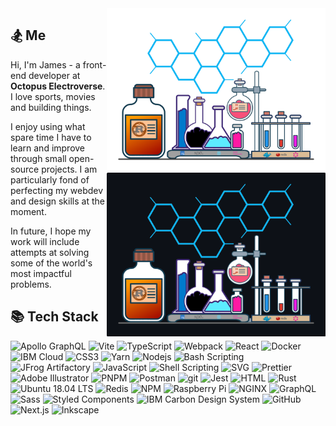 <a href="https://github.com/NashJames/Potions#gh-light-mode-only">
 <img align="right" width="350" src="https://raw.githubusercontent.com/NashJames/Potions/master/src/potions-light.svg?sanitize=true" />
</a>
<a href="https://github.com/NashJames/Potions#gh-dark-mode-only">
 <img align="right" width="350" src="https://raw.githubusercontent.com/NashJames/Potions/master/src/potions-dark.svg?sanitize=true" />
</a>


## 🏂 Me

Hi, I'm James - a front-end developer at **Octopus Electroverse**. I love sports, movies and building things.

I enjoy using what spare time I have to learn and improve through small open-source projects. 
I am particularly fond of perfecting my webdev and design skills at the moment.

In future, I hope my work will include attempts at solving some of the world's most impactful problems.

<!--
## 📌 Projects

- [ ] Pinned Repositories
- [ ] [Octopus Electroverse](https://electroverse.octopus.energy/)
- [x] IBM Enterprise Software (Security and Legal Scanning Software)
-->

## 📚 Tech Stack

<p>
  <!-- https://shields.io/ -->

  <img alt="Apollo GraphQL" src="https://img.shields.io/badge/-Apollo_GraphQL-463393?style=flat-square&logoColor=white&logo=apollo-graphql" />
  <img alt="Vite" src="https://img.shields.io/badge/-Vite-646CFF?style=flat-square&logoColor=white&logo=vite" />
  <img alt="TypeScript" src="https://img.shields.io/badge/-TypeScript-007ACC?style=flat-square&logoColor=white&logo=typescript" />
  <img alt="Webpack" src="https://img.shields.io/badge/-Webpack-3ea2cf?style=flat-square&logoColor=white&logo=webpack" />
  <img alt="React" src="https://img.shields.io/badge/-React-32bce1?style=flat-square&logoColor=white&logo=react" />
  <img alt="Docker" src="https://img.shields.io/badge/-Docker-2496ED?style=flat-square&logoColor=white&logo=docker" />
  <img alt="IBM Cloud" src="https://img.shields.io/badge/-IBM_Cloud-1261FE?style=flat-square&logoColor=white&logo=IBM" />
  <img alt="CSS3" src="https://img.shields.io/badge/-CSS-1572B6?style=flat-square&logoColor=white&logo=css3" />
  <img alt="Yarn" src="https://img.shields.io/badge/-yarn-2C8EBB?style=flat-square&logoColor=white&logo=yarn" />
  <img alt="Nodejs" src="https://img.shields.io/badge/-Nodejs-339933?style=flat-square&logoColor=white&logo=Node.js" />
  <img alt="Bash Scripting" src="https://img.shields.io/badge/-Bash_Scripting-4EAA25?style=flat-square&logoColor=white&logo=gnu-bash" />
  <img alt="JFrog Artifactory" src="https://img.shields.io/badge/-JFrog Artifactory-41BF47?style=flat-square&logoColor=white&logo=jfrog" />
  <img alt="JavaScript" src="https://img.shields.io/badge/-JavaScript-F7DF1E?style=flat-square&logoColor=white&logo=javascript" />
  <img alt="Shell Scripting" src="https://img.shields.io/badge/-Shell_Scripting-FFD500?style=flat-square&logoColor=white&logo=windows-terminal" />
  <img alt="SVG" src="https://img.shields.io/badge/-SVG-FFB13B?style=flat-square&logoColor=white&logo=svg" />
  <img alt="Prettier" src="https://img.shields.io/badge/-Prettier-F7B93E?style=flat-square&logoColor=white&logo=prettier" />
  <img alt="Adobe Illustrator" src="https://img.shields.io/badge/-Adobe_Illustrator-FF9A00?style=flat-square&logoColor=white&logo=adobeillustrator" />
  <img alt="PNPM" src="https://img.shields.io/badge/-PNPM-F69220?style=flat-square&logoColor=white&logo=pnpm" />
  <img alt="Postman" src="https://img.shields.io/badge/-Postman-FF6C37?style=flat-square&logoColor=white&logo=postman" />
  <img alt="git" src="https://img.shields.io/badge/-Git-F05032?style=flat-square&logoColor=white&logo=git" />
  <img alt="Jest" src="https://img.shields.io/badge/-Jest-EC4A3F?style=flat-square&logoColor=white&logo=jest" />
  <img alt="HTML" src="https://img.shields.io/badge/-HTML-E34F26?style=flat-square&logoColor=white&logo=html5" />
  <img alt="Rust" src="https://img.shields.io/badge/-Rust-F74C00?style=flat-square&logoColor=white&logo=rust" />
  <img alt="Ubuntu 18.04 LTS" src="https://img.shields.io/badge/-Ubuntu_18.04_LTS-E95420?style=flat-square&logoColor=white&logo=ubuntu" />
  <img alt="Redis" src="https://img.shields.io/badge/-Redis-DC382D?style=flat-square&logoColor=white&logo=redis" />
  <img alt="NPM" src="https://img.shields.io/badge/-NPM-CB3837?style=flat-square&logoColor=white&logo=npm" />
  <img alt="Raspberry Pi" src="https://img.shields.io/badge/-Raspberry_Pi-A22846?style=flat-square&logoColor=white&logo=raspberry-pi" />
  <img alt="NGINX" src="https://img.shields.io/badge/-NGINX-A22846?style=flat-square&logoColor=white&logo=nginx" />
  <img alt="GraphQL" src="https://img.shields.io/badge/-GraphQL-E10098?style=flat-square&logoColor=white&logo=graphql" />
  <img alt="Sass" src="https://img.shields.io/badge/-Sass-CC6699?style=flat-square&logoColor=white&logo=sass" />
  <img alt="Styled Components" src="https://img.shields.io/badge/-Styled_Components-DB7093?style=flat-square&logoColor=white&logo=styled-components" />
  <img alt="IBM Carbon Design System" src="https://img.shields.io/badge/-IBM_Carbon_Design_System-202020?style=flat-square&logoColor=white&logo=ibm" />
  <img alt="GitHub" src="https://img.shields.io/badge/-GitHub-181717?style=flat-square&logoColor=white&logo=github" />
  <img alt="Next.js" src="https://img.shields.io/badge/-Next.js-101010?style=flat-square&logoColor=white&logo=next.js" />
  <img alt="Inkscape" src="https://img.shields.io/badge/-Inkscape-050505?style=flat-square&logoColor=white&logo=inkscape" />
</p>

<!--
**NashJames/NashJames** is a ✨ _special_ ✨ repository because its `README.md` (this file) appears on your GitHub profile.

Here are some ideas to get you started:

- 🔭 I’m currently working on ...
- 🌱 I’m currently learning ...
- 👯 I’m looking to collaborate on ...
- 🤔 I’m looking for help with ...
- 💬 Ask me about ...
- 📫 How to reach me: ...
- 😄 Pronouns: ...
- ⚡ Fun fact: ...
-->
